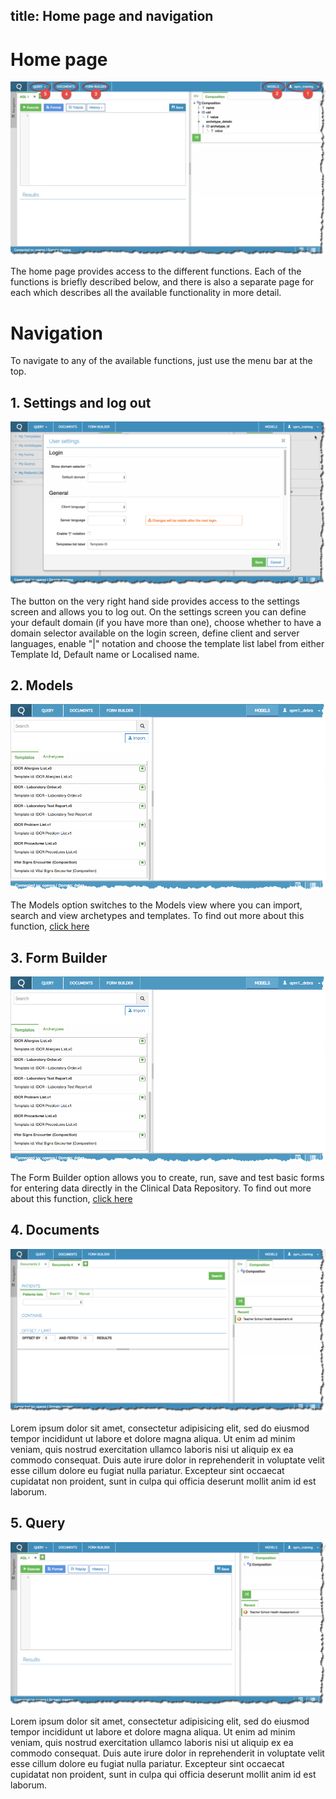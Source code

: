 title: Home page and navigation 
---

# Home page

![EHR Explorer Home Page](/images/ehr_explorer_landing_page.jpg)

The home page provides access to the different functions. Each of the
functions is briefly described below, and there is also a separate page
for each which describes all the available functionality in more detail.

# Navigation

To navigate to any of the available functions, just use the menu bar at
the top.

## 1. Settings and log out

![EHR Explorer Settings](/images/ehr_explorer_settings.jpg)

The button on the very right hand side provides access to the settings
screen and allows you to log out. On the settings screen you can define
your default domain (if you have more than one), choose whether to have
a domain selector available on the login screen, define client and
server languages, enable "|" notation and choose the template list label
from either Template Id, Default name or Localised name.

## 2. Models

![EHR Explorer Models](/images/ehr_explorer_models.jpg)

The Models option switches to the Models view where you can import,
search and view archetypes and templates. To find out more about this
function, [click here](./EHREX3-models.md)

## 3. Form Builder

![EHR Explorer Models](/images/ehr_explorer_models.jpg)

The Form Builder option allows you to create, run, save and test basic
forms for entering data directly in the Clinical Data Repository. To
find out more about this function, [click
here](./EHREX4-form-builder.md)

## 4. Documents

![EHR Explorer Documents](/images/ehr_explorer_documents_blank.jpg)

Lorem ipsum dolor sit amet, consectetur adipisicing elit, sed do eiusmod
tempor incididunt ut labore et dolore magna aliqua. Ut enim ad minim
veniam, quis nostrud exercitation ullamco laboris nisi ut aliquip ex ea
commodo consequat. Duis aute irure dolor in reprehenderit in voluptate
velit esse cillum dolore eu fugiat nulla pariatur. Excepteur sint
occaecat cupidatat non proident, sunt in culpa qui officia deserunt
mollit anim id est laborum.

## 5. Query

![EHR Explorer Query](/images/ehr_explorer_query_blank.jpg)

Lorem ipsum dolor sit amet, consectetur adipisicing elit, sed do eiusmod
tempor incididunt ut labore et dolore magna aliqua. Ut enim ad minim
veniam, quis nostrud exercitation ullamco laboris nisi ut aliquip ex ea
commodo consequat. Duis aute irure dolor in reprehenderit in voluptate
velit esse cillum dolore eu fugiat nulla pariatur. Excepteur sint
occaecat cupidatat non proident, sunt in culpa qui officia deserunt
mollit anim id est laborum.
